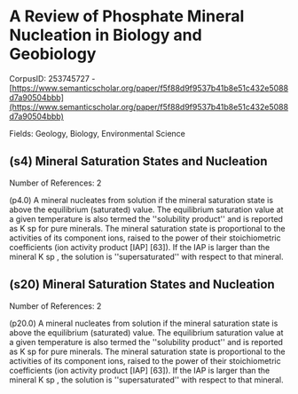 # A Review of Phosphate Mineral Nucleation in Biology and Geobiology

CorpusID: 253745727 - [https://www.semanticscholar.org/paper/f5f88d9f9537b41b8e51c432e5088d7a90504bbb](https://www.semanticscholar.org/paper/f5f88d9f9537b41b8e51c432e5088d7a90504bbb)

Fields: Geology, Biology, Environmental Science

## (s4) Mineral Saturation States and Nucleation
Number of References: 2

(p4.0) A mineral nucleates from solution if the mineral saturation state is above the equilibrium (saturated) value. The equilibrium saturation value at a given temperature is also termed the ''solubility product'' and is reported as K sp for pure minerals. The mineral saturation state is proportional to the activities of its component ions, raised to the power of their stoichiometric coefficients (ion activity product [IAP] [63]). If the IAP is larger than the mineral K sp , the solution is ''supersaturated'' with respect to that mineral.
## (s20) Mineral Saturation States and Nucleation
Number of References: 2

(p20.0) A mineral nucleates from solution if the mineral saturation state is above the equilibrium (saturated) value. The equilibrium saturation value at a given temperature is also termed the ''solubility product'' and is reported as K sp for pure minerals. The mineral saturation state is proportional to the activities of its component ions, raised to the power of their stoichiometric coefficients (ion activity product [IAP] [63]). If the IAP is larger than the mineral K sp , the solution is ''supersaturated'' with respect to that mineral.
